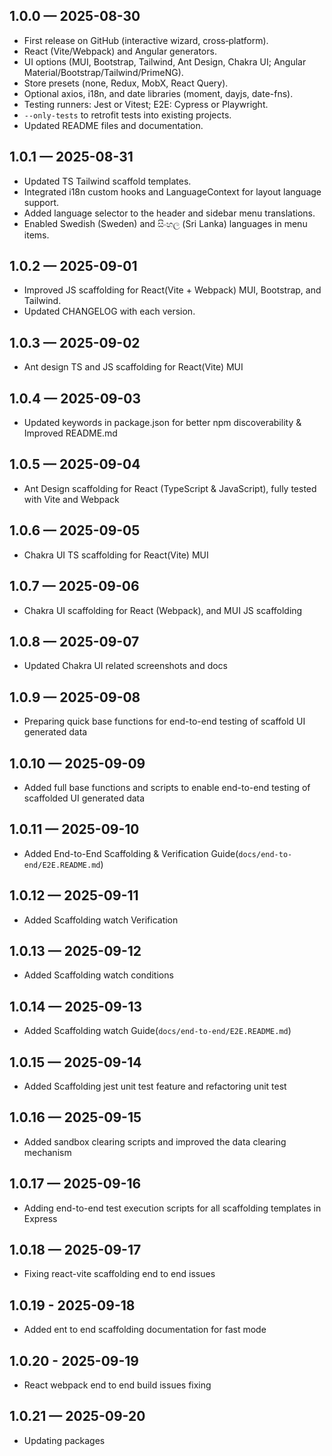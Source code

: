 ## 1.0.0 — 2025-08-30
- First release on GitHub (interactive wizard, cross‑platform).
- React (Vite/Webpack) and Angular generators.
- UI options (MUI, Bootstrap, Tailwind, Ant Design, Chakra UI; Angular Material/Bootstrap/Tailwind/PrimeNG).
- Store presets (none, Redux, MobX, React Query).
- Optional axios, i18n, and date libraries (moment, dayjs, date-fns).
- Testing runners: Jest or Vitest; E2E: Cypress or Playwright.
- `--only-tests` to retrofit tests into existing projects.
- Updated README files and documentation.

## 1.0.1 — 2025-08-31
- Updated TS Tailwind scaffold templates.
- Integrated i18n custom hooks and LanguageContext for layout language support.
- Added language selector to the header and sidebar menu translations.
- Enabled Swedish (Sweden) and සිංහල (Sri Lanka) languages in menu items.

## 1.0.2 — 2025-09-01
- Improved JS scaffolding for React(Vite + Webpack) MUI, Bootstrap, and Tailwind.
- Updated CHANGELOG with each version.

## 1.0.3 — 2025-09-02
- Ant design TS and JS scaffolding for React(Vite) MUI

## 1.0.4 — 2025-09-03
- Updated keywords in package.json for better npm discoverability & Improved README.md

## 1.0.5 — 2025-09-04
- Ant Design scaffolding for React (TypeScript & JavaScript), fully tested with Vite and Webpack

## 1.0.6 — 2025-09-05
- Chakra UI TS scaffolding for React(Vite) MUI

## 1.0.7 — 2025-09-06
- Chakra UI scaffolding for React (Webpack), and MUI JS scaffolding

## 1.0.8 — 2025-09-07
- Updated Chakra UI related screenshots and docs

## 1.0.9 — 2025-09-08
- Preparing quick base functions for end-to-end testing of scaffold UI generated data 

## 1.0.10 — 2025-09-09
- Added full base functions and scripts to enable end-to-end testing of scaffolded UI generated data

## 1.0.11 — 2025-09-10
- Added End-to-End Scaffolding & Verification Guide(`docs/end-to-end/E2E.README.md`)

## 1.0.12 — 2025-09-11
- Added Scaffolding watch Verification

## 1.0.13 — 2025-09-12
- Added Scaffolding watch conditions

## 1.0.14 — 2025-09-13
- Added Scaffolding watch Guide(`docs/end-to-end/E2E.README.md`)

## 1.0.15 — 2025-09-14
- Added Scaffolding jest unit test feature and refactoring unit test

## 1.0.16 — 2025-09-15
- Added sandbox clearing scripts and improved the data clearing mechanism

## 1.0.17 — 2025-09-16
- Adding end-to-end test execution scripts for all scaffolding templates in Express

## 1.0.18 — 2025-09-17
- Fixing react-vite scaffolding end to end issues

## 1.0.19 - 2025-09-18
- Added ent to end scaffolding documentation for fast mode

## 1.0.20 - 2025-09-19
- React webpack end to end build issues fixing

## 1.0.21 — 2025-09-20
- Updating packages